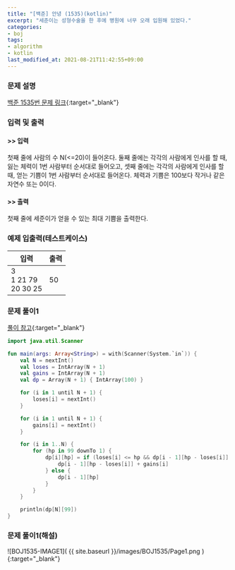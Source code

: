 ```yaml
---
title: "[백준] 안녕 (1535)(kotlin)"
excerpt: "세준이는 성형수술을 한 후에 병원에 너무 오래 입원해 있었다."
categories:
- boj
tags:
- algorithm
- kotlin
last_modified_at: 2021-08-21T11:42:55+09:00
---
```



### 문제 설명
[백준 1535번 문제 링크](https://www.acmicpc.net/problem/1535#description){:target="_blank"}




### 입력 및 출력
#### >> 입력
첫째 줄에 사람의 수 N(<=20)이 들어온다. 둘째 줄에는 각각의 사람에게 인사를 할 때, 잃는 체력이 1번 사람부터 순서대로 들어오고, 셋째 줄에는 각각의 사람에게 인사를 할 때, 얻는 기쁨이 1번 사람부터 순서대로 들어온다. 체력과 기쁨은 100보다 작거나 같은 자연수 또는 0이다.



#### >> 출력
첫째 줄에 세준이가 얻을 수 있는 최대 기쁨을 출력한다.





### 예제 입출력(테스트케이스)


|입력|출력|
|-----|------|
|3<br>1 21 79<br>20 30 25|50|




### 문제 풀이1
[풀이 참고](https://velog.io/@jeus95/알고리즘-스터디-1){:target="_blank"}
```kotlin
import java.util.Scanner

fun main(args: Array<String>) = with(Scanner(System.`in`)) {
    val N = nextInt()
    val loses = IntArray(N + 1)
    val gains = IntArray(N + 1)
    val dp = Array(N + 1) { IntArray(100) }

    for (i in 1 until N + 1) {
        loses[i] = nextInt()
    }

    for (i in 1 until N + 1) {
        gains[i] = nextInt()
    }

    for (i in 1..N) {
        for (hp in 99 downTo 1) {
            dp[i][hp] = if (loses[i] <= hp && dp[i - 1][hp - loses[i]] + gains[i] > dp[i - 1][hp]) {
                dp[i - 1][hp - loses[i]] + gains[i]
            } else {
                dp[i - 1][hp]
            }
        }
    }

    println(dp[N][99])
}
```



### 문제 풀이1(해설)
![BOJ1535-IMAGE1]( {{ site.baseurl }}/images/BOJ1535/Page1.png ){:target="_blank"}